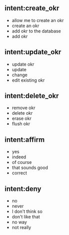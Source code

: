 ## intent:create_okr
- allow me to create an okr
- create an okr
- add okr to the database
- add okr


## intent:update_okr
- update okr
- update
- change
- edit existing okr

## intent:delete_okr
- remove okr
- delete okr
- erase okr
- flush okr

## intent:affirm
- yes
- indeed
- of course
- that sounds good
- correct

## intent:deny
- no
- never
- I don't think so
- don't like that
- no way
- not really
